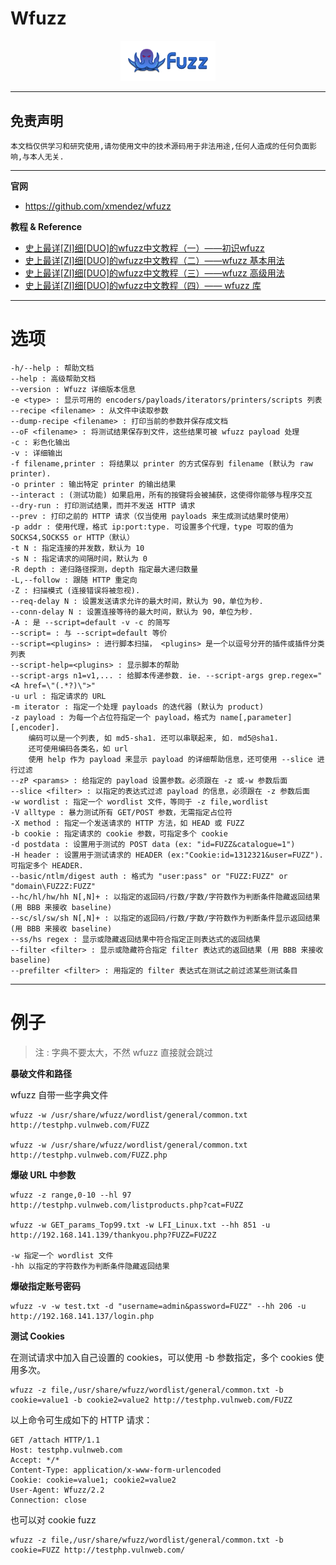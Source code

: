 # Wfuzz

<p align="center">
    <img src="../../../assets/img/logo/wfuzz.svg" width="30%"></a>
</p>

---

## 免责声明

`本文档仅供学习和研究使用,请勿使用文中的技术源码用于非法用途,任何人造成的任何负面影响,与本人无关.`

---

**官网**
- https://github.com/xmendez/wfuzz

**教程 & Reference**
- [史上最详[ZI]细[DUO]的wfuzz中文教程（一）——初识wfuzz](https://www.freebuf.com/column/163553.html)
- [史上最详[ZI]细[DUO]的wfuzz中文教程（二）——wfuzz 基本用法](https://www.freebuf.com/column/163632.html)
- [史上最详[ZI]细[DUO]的wfuzz中文教程（三）——wfuzz 高级用法](https://www.freebuf.com/column/163787.html)
- [史上最详[ZI]细[DUO]的wfuzz中文教程（四）—— wfuzz 库](https://www.freebuf.com/column/164079.html)

---

# 选项
```
-h/--help : 帮助文档
--help : 高级帮助文档
--version : Wfuzz 详细版本信息
-e <type> : 显示可用的 encoders/payloads/iterators/printers/scripts 列表
--recipe <filename> : 从文件中读取参数
--dump-recipe <filename> : 打印当前的参数并保存成文档
--oF <filename> : 将测试结果保存到文件，这些结果可被 wfuzz payload 处理
-c : 彩色化输出
-v : 详细输出
-f filename,printer : 将结果以 printer 的方式保存到 filename (默认为 raw printer).
-o printer : 输出特定 printer 的输出结果
--interact : (测试功能) 如果启用，所有的按键将会被捕获，这使得你能够与程序交互
--dry-run : 打印测试结果，而并不发送 HTTP 请求
--prev : 打印之前的 HTTP 请求（仅当使用 payloads 来生成测试结果时使用）
-p addr : 使用代理，格式 ip:port:type. 可设置多个代理，type 可取的值为 SOCKS4,SOCKS5 or HTTP（默认）
-t N : 指定连接的并发数，默认为 10
-s N : 指定请求的间隔时间，默认为 0
-R depth : 递归路径探测，depth 指定最大递归数量
-L,--follow : 跟随 HTTP 重定向
-Z : 扫描模式 (连接错误将被忽视).
--req-delay N : 设置发送请求允许的最大时间，默认为 90，单位为秒.
--conn-delay N : 设置连接等待的最大时间，默认为 90，单位为秒.
-A : 是 --script=default -v -c 的简写
--script= : 与 --script=default 等价
--script=<plugins> : 进行脚本扫描， <plugins> 是一个以逗号分开的插件或插件分类列表
--script-help=<plugins> : 显示脚本的帮助
--script-args n1=v1,... : 给脚本传递参数. ie. --script-args grep.regex="<A href=\"(.*?)\">"
-u url : 指定请求的 URL
-m iterator : 指定一个处理 payloads 的迭代器 (默认为 product)
-z payload : 为每一个占位符指定一个 payload，格式为 name[,parameter][,encoder].
    编码可以是一个列表, 如 md5-sha1. 还可以串联起来, 如. md5@sha1.
    还可使用编码各类名，如 url
    使用 help 作为 payload 来显示 payload 的详细帮助信息，还可使用 --slice 进行过滤
--zP <params> : 给指定的 payload 设置参数。必须跟在 -z 或-w 参数后面
--slice <filter> : 以指定的表达式过滤 payload 的信息，必须跟在 -z 参数后面
-w wordlist : 指定一个 wordlist 文件，等同于 -z file,wordlist
-V alltype : 暴力测试所有 GET/POST 参数，无需指定占位符
-X method : 指定一个发送请求的 HTTP 方法，如 HEAD 或 FUZZ
-b cookie : 指定请求的 cookie 参数，可指定多个 cookie
-d postdata : 设置用于测试的 POST data (ex: "id=FUZZ&catalogue=1")
-H header : 设置用于测试请求的 HEADER (ex:"Cookie:id=1312321&user=FUZZ"). 可指定多个 HEADER.
--basic/ntlm/digest auth : 格式为 "user:pass" or "FUZZ:FUZZ" or "domain\FUZ2Z:FUZZ"
--hc/hl/hw/hh N[,N]+ : 以指定的返回码/行数/字数/字符数作为判断条件隐藏返回结果 (用 BBB 来接收 baseline)
--sc/sl/sw/sh N[,N]+ : 以指定的返回码/行数/字数/字符数作为判断条件显示返回结果 (用 BBB 来接收 baseline)
--ss/hs regex : 显示或隐藏返回结果中符合指定正则表达式的返回结果
--filter <filter> : 显示或隐藏符合指定 filter 表达式的返回结果 (用 BBB 来接收 baseline)
--prefilter <filter> : 用指定的 filter 表达式在测试之前过滤某些测试条目
```

---

# 例子

> 注 : 字典不要太大，不然 wfuzz 直接就会跳过

**暴破文件和路径**

wfuzz 自带一些字典文件
```
wfuzz -w /usr/share/wfuzz/wordlist/general/common.txt http://testphp.vulnweb.com/FUZZ

wfuzz -w /usr/share/wfuzz/wordlist/general/common.txt http://testphp.vulnweb.com/FUZZ.php
```

**爆破 URL 中参数**
```
wfuzz -z range,0-10 --hl 97 http://testphp.vulnweb.com/listproducts.php?cat=FUZZ

wfuzz -w GET_params_Top99.txt -w LFI_Linux.txt --hh 851 -u http://192.168.141.139/thankyou.php?FUZZ=FUZ2Z

-w 指定一个 wordlist 文件
-hh 以指定的字符数作为判断条件隐藏返回结果
```

**爆破指定账号密码**
```
wfuzz -v -w test.txt -d "username=admin&password=FUZZ" --hh 206 -u http://192.168.141.137/login.php
```

**测试 Cookies**

在测试请求中加入自己设置的 cookies，可以使用 -b 参数指定，多个 cookies 使用多次。
```
wfuzz -z file,/usr/share/wfuzz/wordlist/general/common.txt -b cookie=value1 -b cookie2=value2 http://testphp.vulnweb.com/FUZZ
```

以上命令可生成如下的 HTTP 请求：
```
GET /attach HTTP/1.1
Host: testphp.vulnweb.com
Accept: */*
Content-Type: application/x-www-form-urlencoded
Cookie: cookie=value1; cookie2=value2
User-Agent: Wfuzz/2.2
Connection: close
```
也可以对 cookie fuzz
```
wfuzz -z file,/usr/share/wfuzz/wordlist/general/common.txt -b cookie=FUZZ http://testphp.vulnweb.com/
```
